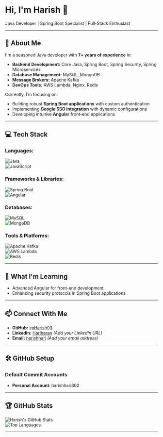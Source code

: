 
# Hi, I'm Harish 👋  

Java Developer | Spring Boot Specialist | Full-Stack Enthusiast  

---

## 🚀 About Me  

I'm a seasoned Java developer with **7+ years of experience** in:  
- **Backend Development:** Core Java, Spring Boot, Spring Security, Spring Microservices  
- **Database Management:** MySQL, MongoDB  
- **Message Brokers:** Apache Kafka  
- **DevOps Tools:** AWS Lambda, Nginx, Redis  

Currently, I’m focusing on:  
- Building robust **Spring Boot applications** with custom authentication  
- Implementing **Google SSO integration** with dynamic configurations  
- Developing intuitive **Angular** front-end applications  

---

## 💻 Tech Stack  

### Languages:  
![Java](https://img.shields.io/badge/Java-%23ED8B00.svg?style=for-the-badge&logo=java&logoColor=white)  
![JavaScript](https://img.shields.io/badge/JavaScript-%23F7DF1E.svg?style=for-the-badge&logo=javascript&logoColor=black)  

### Frameworks & Libraries:  
![Spring Boot](https://img.shields.io/badge/Spring%20Boot-%236DB33F.svg?style=for-the-badge&logo=springboot&logoColor=white)  
![Angular](https://img.shields.io/badge/Angular-%23DD0031.svg?style=for-the-badge&logo=angular&logoColor=white)  

### Databases:  
![MySQL](https://img.shields.io/badge/MySQL-%2300f.svg?style=for-the-badge&logo=mysql&logoColor=white)  
![MongoDB](https://img.shields.io/badge/MongoDB-%2347A248.svg?style=for-the-badge&logo=mongodb&logoColor=white)  

### Tools & Platforms:  
![Apache Kafka](https://img.shields.io/badge/Apache%20Kafka-%23231F20.svg?style=for-the-badge&logo=apachekafka&logoColor=white)  
![AWS Lambda](https://img.shields.io/badge/AWS%20Lambda-%23FF9900.svg?style=for-the-badge&logo=awslambda&logoColor=white)  
![Redis](https://img.shields.io/badge/Redis-%23DC382D.svg?style=for-the-badge&logo=redis&logoColor=white)  

---

## 🌱 What I'm Learning  

- Advanced Angular for front-end development  
- Enhancing security protocols in Spring Boot applications  

---

## 📫 Connect With Me  

- **GitHub:** [imHarish03](https://github.com/imHarish03)  
- **LinkedIn:** [Hariharan](www.linkedin.com/in/hariharan-r-245684109) *(Add your LinkedIn URL)*  
- **Email:** [harishhari](mailto:harishhari302@gmail.com) *(Add your email address)*  

---

## 🛠️ GitHub Setup  

### Default Commit Accounts  
- **Personal Account**: harishhari302 

---

## 🏆 GitHub Stats  

![Harish's GitHub Stats](https://github-readme-stats.vercel.app/api?username=imHarish03&show_icons=true&theme=radical)  
![Top Languages](https://github-readme-stats.vercel.app/api/top-langs/?username=imHarish03&layout=compact&theme=radical)  

---
